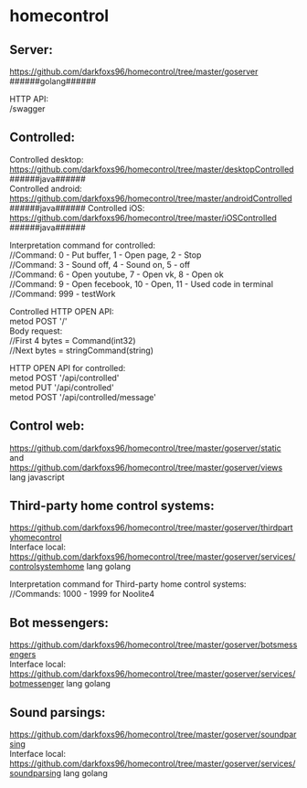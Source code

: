 # homecontrol

Server:
-------
https://github.com/darkfoxs96/homecontrol/tree/master/goserver  
######golang######


HTTP API:  
/swagger

Controlled:
-------
Controlled desktop: https://github.com/darkfoxs96/homecontrol/tree/master/desktopControlled
######java######  
Controlled android: https://github.com/darkfoxs96/homecontrol/tree/master/androidControlled
######java######
Controlled iOS: https://github.com/darkfoxs96/homecontrol/tree/master/iOSControlled
######java######

Interpretation command for controlled:  
//Command:  0 - Put buffer,     1 - Open page, 2 - Stop  
//Command:  3 - Sound off,  	4 - Sound on,  5 - off  
//Command:  6 - Open youtube,   7 - Open vk,   8 - Open ok  
//Command:  9 - Open fecebook, 10 - Open,     11 - Used code in terminal  
//Command: 999 - testWork

Controlled HTTP OPEN API:  
metod POST '/'  
Body request:  
//First 4 bytes = Command(int32)   
//Next bytes = stringCommand(string)

HTTP OPEN API for controlled:  
metod POST '/api/controlled'  
metod PUT '/api/controlled'  
metod POST '/api/controlled/message'

Control web:
-------
https://github.com/darkfoxs96/homecontrol/tree/master/goserver/static  
and https://github.com/darkfoxs96/homecontrol/tree/master/goserver/views lang javascript

Third-party home control systems:
-------
https://github.com/darkfoxs96/homecontrol/tree/master/goserver/thirdpartyhomecontrol   
Interface local:  
https://github.com/darkfoxs96/homecontrol/tree/master/goserver/services/controlsystemhome lang golang

Interpretation command for Third-party home control systems:  
//Commands: 1000 - 1999 for Noolite4

Bot messengers:
-------
https://github.com/darkfoxs96/homecontrol/tree/master/goserver/botsmessengers   
Interface local:  
https://github.com/darkfoxs96/homecontrol/tree/master/goserver/services/botmessenger lang golang

Sound parsings:
-------
https://github.com/darkfoxs96/homecontrol/tree/master/goserver/soundparsing  
Interface local:  
https://github.com/darkfoxs96/homecontrol/tree/master/goserver/services/soundparsing lang golang